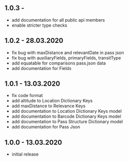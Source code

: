 ## 1.0.3 - 
 - add documentation for all public api members
 - enable stricter type checks

## 1.0.2 - 28.03.2020
 - fix bug with maxDistance and relevantDate in pass json
 - fix bug with auxiliaryFields, primaryFields, transitType
 - add equatable for comparisons pass.json data
 - add documentation for Fields

## 1.0.1 - 13.03.2020
 - fix code format
 - add altitude to Location Dictionary Keys
 - add maxDistance to Relevance Keys
 - add documentation to Location Dictionary Keys model
 - add documentation to Barcode Dictionary Keys model
 - add documentation to Pass Structure Dictionary model
 - add documentation for Pass Json

## 1.0.0 - 13.03.2020
 - initial release